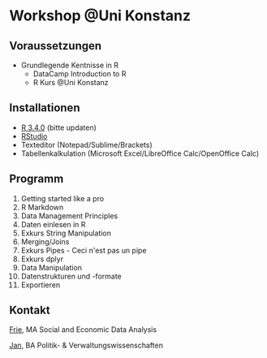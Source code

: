 # Workshop @Uni Konstanz

## Voraussetzungen
- Grundlegende Kentnisse in R
    - DataCamp Introduction to R
    - R Kurs @Uni Konstanz

## Installationen
- [R 3.4.0](https://www.r-project.org/) (bitte updaten)
- [RStudio](https://www.rstudio.com/)
- Texteditor (Notepad/Sublime/Brackets)
- Tabellenkalkulation (Microsoft Excel/LibreOffice Calc/OpenOffice Calc)

## Programm
1. Getting started like a pro
2. R Markdown
3. Data Management Principles
4. Daten einlesen in R
5. Exkurs String Manipulation
6. Merging/Joins
7. Exkurs Pipes - Ceci n'est pas un pipe
8. Exkurs dplyr
9. Data Manipulation
10. Datenstrukturen und -formate
11. Exportieren

## Kontakt
[Frie](mailto:friedrike.p@correlaid.org), MA Social and Economic Data Analysis

[Jan](mailto:jan.d@correlaid.org), BA Politik- & Verwaltungswissenschaften